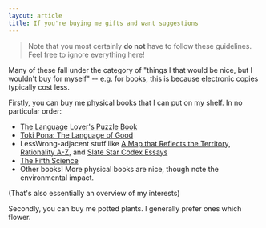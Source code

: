 ```yaml
---
layout: article
title: If you're buying me gifts and want suggestions
---
```


> Note that you most certainly **do not** have to follow these guidelines. Feel free to ignore everything here!

Many of these fall under the category of "things I that would be nice, but I wouldn't buy for myself" -- e.g. for books, this is because electronic copies typically cost less.

Firstly, you can buy me physical books that I can put on my shelf. In no particular order:

- [The Language Lover's Puzzle Book](http://www.alexbellos.com/language)
- [Toki Pona: The Language of Good](https://www.amazon.com/Toki-Pona-Language-Sonja-Lang/dp/0978292308)
- LessWrong-adjacent stuff like [A Map that Reflects the Territory](https://www.lesswrong.com/books), [Rationality A-Z](https://intelligence.org/rationality-ai-zombies/), and [Slate Star Codex Essays](https://www.amazon.com/Slate-Star-Codex-Essays-I/dp/1735797103)
- [The Fifth Science](https://www.amazon.com/gp/product/B07GTMYVZF)
- Other books! More physical books are nice, though note the environmental impact.

(That's also essentially an overview of my interests)

Secondly, you can buy me potted plants. I generally prefer ones which flower.
